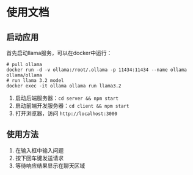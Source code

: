 # 使用文档

## 启动应用

首先启动llama服务，可以在docker中运行：
```
# pull ollama
docker run -d -v ollama:/root/.ollama -p 11434:11434 --name ollama ollama/ollama
# run llama 3.2 model
docker exec -it ollama ollama run llama3.2
```

1. 启动后端服务器：`cd server && npm start`
2. 启动前端开发服务器：`cd client && npm start`
3. 打开浏览器，访问 `http://localhost:3000`

## 使用方法
1. 在输入框中输入问题
2. 按下回车键发送请求
3. 等待响应结果显示在聊天区域
